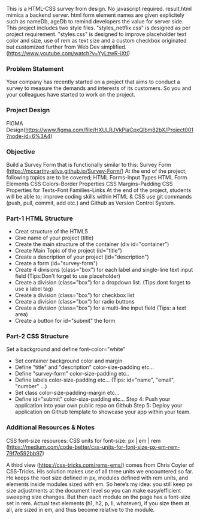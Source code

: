 This is a HTML-CSS survey from design. No javascript required. result.html mimics a backend server.
html form element names are given explicitely such as nameDb, ageDb to remind developers the value for server side.
This project includes two style files. "styles_netflix.css" is designed as per project requirement. "styles.css" is designed to improve placeholder text color and size, use of rem as text size and a custom checkbox originated but customized further from Web Dev simplified. (https://www.youtube.com/watch?v=YyLzwR-iXtI)
### Problem Statement
Your company has recently started on a project that aims to conduct a survey to measure the demands and interests of its customers. So you and your colleagues have started to work on the project.
### Project Design
FIGMA Design(https://www.figma.com/file/HXULRJVkPlaCpxQlbm82bX/Project001?node-id=6%3A4)

### Objective
Build a Survey Form that is functionally similar to this: Survey Form (https://mccarthy-silva.github.io/Survey-Form/)
At the end of the project, following topics are to be covered;
HTML Forms-Input Types
HTML Form Elements
CSS Colors-Border Properties
CSS Margins-Padding
CSS Properties for Texts-Font Families-Links
At the end of the project, students will be able to;
improve coding skills within HTML & CSS
use git commands (push, pull, commit, add etc.) and Github as Version Control System.

### Part-1 HTML Structure
- Creat structure of the HTML5
- Give name of your project (title)
- Create the main structure of the container (div id="container")
- Create Main Topic of the project (id="title")
- Create a description of your project (id="description")
- Create a form (id="survey-form")
- Create 4 divisions (class="box") for each label and single-line text
input field (Tips:Don't forget to use placeholder)
- Create a division (class="box") for a dropdown list. (Tips:dont forget to
use a label tag)
- Create a division (class="box") for checkbox list
- Create a division (class="box") for radio buttons
- Create a division (class="box") for a multi-line input field (Tips: a
text area)
- Create a button for id="submit" the form

### Part-2 CSS Structure
Set a background and define font-color="white"
- Set container background color and margin
- Define "title" and "description" color-size-padding etc...
- Define "survey-form" color-size-padding etc..
- Define labels color-size-padding etc... (Tips: id="name", "email",
"number" ...)
- Set class color-size-padding-margin etc...
- Define id="submit" color-size-padding etc...
Step 4: Push your application into your own public repo on Github
Step 5: Deploy your application on Github template to showcase your app within your team.

### Additional Resources & Notes
CSS font-size resources:
CSS units for font-size: px | em | rem (https://medium.com/code-better/css-units-for-font-size-px-em-rem-79f7e592bb97)

A third view (https://css-tricks.com/rems-ems/) comes from Chris Coyier of CSS-Tricks. His solution makes use of all three units we encountered so far. He keeps the root size defined in px, modules defined with rem units, and elements inside modules sized with em.
So here’s my idea: you still keep px size adjustments at the document level so you can make easy/efficient sweeping size changes. But then each module on the page has a font-size set in rem. Actual text elements (h1, h2, p, li, whatever), if you size them at all, are sized in em, and thus become relative to the module.
